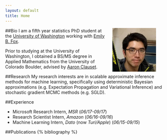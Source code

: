```yaml
---
layout: default
title: Home
---
```


##Bio
<img src="images/christopher_aicher_ski.jpg" alt="Christopher Aicher" align="right" style="height:140px; width:140px; margin:0px 20px">
I am a fifth year statistics PhD student at the [University of Washington](http://www.stat.washington.edu/) working with [Emily B. Fox](https://www.stat.washington.edu/~ebfox/).

Prior to studying at the University of Washington, I obtained a BS/MS degree in Applied Mathematics from the University of Colorado Boulder, advised by [Aaron Clauset](http://tuvalu.santafe.edu/~aaronc/).

##Research
My research interests are in scalable approximate inference methods for machine learning,
specifically using deterministic Bayesian approximations (e.g. Expectation Propagation and Variational Inference)
and stochastic gradient MCMC methods (e.g. SGLD).

##Experience
* Microsoft Research Intern, *MSR* (*06/17-09/17*)
* Research Scientist Intern, *Amazon* (*06/16-09/16*)
* Machine Learning Intern, *Dato* (now *Turi/Apple*) (*06/15-09/15*)

##Publications
{% bibliography %}

